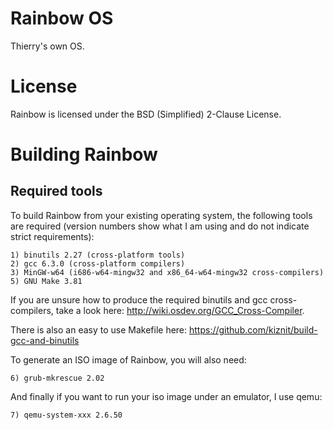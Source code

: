 Rainbow OS
==========

Thierry's own OS.


License
=======

Rainbow is licensed under the BSD (Simplified) 2-Clause License.


Building Rainbow
================

Required tools
--------------

To build Rainbow from your existing operating system, the following tools are
required (version numbers show what I am using and do not indicate strict
requirements):

    1) binutils 2.27 (cross-platform tools)
    2) gcc 6.3.0 (cross-platform compilers)
    3) MinGW-w64 (i686-w64-mingw32 and x86_64-w64-mingw32 cross-compilers)
    5) GNU Make 3.81

If you are unsure how to produce the required binutils and gcc cross-compilers,
take a look here: http://wiki.osdev.org/GCC_Cross-Compiler.

There is also an easy to use Makefile here: https://github.com/kiznit/build-gcc-and-binutils

To generate an ISO image of Rainbow, you will also need:

    6) grub-mkrescue 2.02

And finally if you want to run your iso image under an emulator, I use qemu:

    7) qemu-system-xxx 2.6.50
